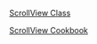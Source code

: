 [ScrollView Class](https://docs.nativescript.org/api-reference/modules/_ui_search_bar_.html)

[ScrollView Cookbook](https://docs.nativescript.org/cookbook/ui/search-bar)